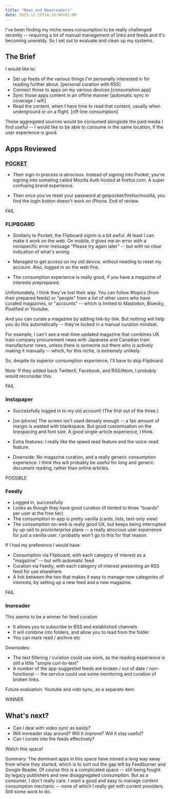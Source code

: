 ```yaml
---
title: "News and Newsreaders"
date: 2023-12-15T14:16:00+01:00
---
```


I've been finding my niche news consumption to be really challenged recently -- requiring a lot of manual management of links and feeds and it's becoming unwieldy. So I set out to evaluate and clean up my systems.

## The Brief

I would like to:
* Set up feeds of the various things I'm personally interested in for reading further about. [personal curation with RSS]
* Connect those to apps on my various devices [consumption app]
* Sync those apps content in an offline manner [automatic sync in coverage / wifi]
* Read the content, when I have time to read that content, usually when underground or on a flight. [off-line consumption]

These aggregated sources would be consumed alongside the paid media I find useful -- I would like to be able to consume in the same location, if the user experience is good. 

## Apps Reviewed

### [POCKET](https://getpocket.com)

* Their sign-in process is atrocious. Instead of signing into Pocket, you're signing into someting called Mozilla Auth hosted at firefox.com. A super confusing brand experience.

* Then once you've reset your password at getpocket/firefox/mozilla, you find the login button doesn't work on iPhone. End of review.

FAIL

### FLIPBOARD

* Similarly to Pocket, the Flipboard signin is a bit awful. At least I can make it work on the web. On mobile, it gives me an error with a nonspecific error message "Please try again later" -- but with no clear indication  of what's wrong.

* Managed to get access on my old device, without needing to reset my account. Also, logged in on the web fine.

* The consumption experience is really good, if you have a magazine of interests preprepared.

Unfortunately, I think they've lost their way. You can follow #topics (from their prepared feeds) or "people" from a list of other users who have curated magazines, or "accounts" -- which is limited to Mastodon, Bluesky, Pixelfied or Youtube.

And you can curate a magazine by adding link-by-link. But nothing will help you do this automatically -- they're locked in a manual curation mindset. 

For example, I can't see a real-time updated magazine that combines UK train company procurement news with Japanese and Canadian train manufacturer news, unless there is someone out there who is actively making it manually -- which, for this niche, is extremely unlikely.

So, despite its superior consumption experience, I'll have to skip Flipboard.

Note: If they added back TwitterX, Facebook, and RSS/Atom, I probably would reconsider this.

FAIL

### Instapaper

* Successfully logged in to my old account! (The first out of the three.)
* [on iphone] The screen isn't used densely enough -- a fair amount of margin is wasted with blankspace. But good customisation on the linespacing and font size. A good single-article experience, I think.
* Extra features: I really like the speed read feature and the voice-read feature.

* Downside: No magazine curation, and a really generic consumption experience. I think this will probably be useful for long and generic document reading, rather than online articles. 

POSSIBLE

### Feedly

* Logged in, successfully
* Looks as though they have good curation (if limited to three "boards" per user at the free tier)
* The consumption in-app is pretty vanilla (cards, lists, text-only view)
* The consumption on-web is really good UX, but keeps being interrupted by up-sell to pro/enterprise plans -- a really atrocious user experience for just a vanilla user. I probably won't go to this for that reason.

If I had my preference I would have 
* Consumption via Flipboard, with each category of interest as a "magazine" -- but with automatic feed
* Curation via Feedly, with each category of interest presenting an RSS feed for use elsewhere
* A link between the two that makes it easy to manage new categories of interests, by setting up a new feed and a new magazine.

FAIL

### Inoreader

This seems to be a winner for feed curation

* It allows you to subscribe to RSS and established channels
* It will combine into folders, and allow you to read from the folder
* You can mark read / archive etc

Downsides: 
* The text filtering / curation could use work, as the reading experience is still a little "simple curl-to-text"
* A number of the app-suggested feeds are broken / out of date / non-functional -- the service could use some monitoring and curation of broken links.

Future evaluation: Youtube and vido sync, as a separate item.

WINNER

## What's next?

* Can I deal with video sync as easily?
* Will inoreader stay around? Will it improve? Will it stay useful?
* Can I curate into the feeds effectively?

Watch this space!

Summary: The dominant apps in this space have moved a long way away from where they started, which is to sort out the gap left by Feedburner and Google Reader. Of course this is a complicated space -- still being fought by legacy publishers and new disaggregated consumption. But as a consumer, I don't really care. I want a good and easy to manage content consumption mechanic -- none of which I really get with current providers. Still some work to do.

